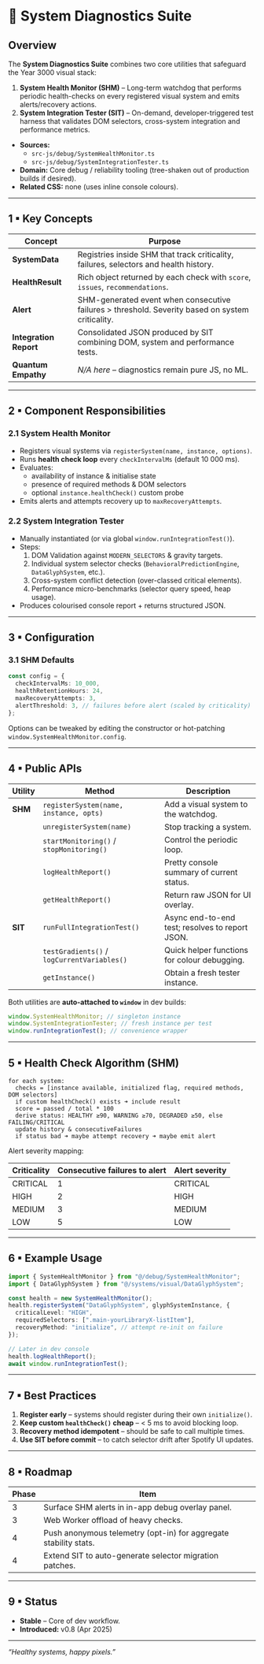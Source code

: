 # 🏥 System Diagnostics Suite

## Overview

The **System Diagnostics Suite** combines two core utilities that safeguard the Year 3000 visual stack:

1. **System Health Monitor (SHM)** – Long-term watchdog that performs periodic health-checks on every registered visual system and emits alerts/recovery actions.
2. **System Integration Tester (SIT)** – On-demand, developer-triggered test harness that validates DOM selectors, cross-system integration and performance metrics.

- **Sources:**
  - `src-js/debug/SystemHealthMonitor.ts`
  - `src-js/debug/SystemIntegrationTester.ts`
- **Domain:** Core debug / reliability tooling (tree-shaken out of production builds if desired).
- **Related CSS:** none (uses inline console colours).

---

## 1 ▪ Key Concepts

| Concept                | Purpose                                                                                          |
| ---------------------- | ------------------------------------------------------------------------------------------------ |
| **SystemData**         | Registries inside SHM that track criticality, failures, selectors and health history.            |
| **HealthResult**       | Rich object returned by each check with `score`, `issues`, `recommendations`.                    |
| **Alert**              | SHM-generated event when consecutive failures > threshold. Severity based on system criticality. |
| **Integration Report** | Consolidated JSON produced by SIT combining DOM, system and performance tests.                   |
| **Quantum Empathy**    | _N/A here_ – diagnostics remain pure JS, no ML.                                                  |

---

## 2 ▪ Component Responsibilities

### 2.1 System Health Monitor

- Registers visual systems via `registerSystem(name, instance, options)`.
- Runs **health check loop** every `checkIntervalMs` (default 10 000 ms).
- Evaluates:
  - availability of instance & initialise state
  - presence of required methods & DOM selectors
  - optional `instance.healthCheck()` custom probe
- Emits alerts and attempts recovery up to `maxRecoveryAttempts`.

### 2.2 System Integration Tester

- Manually instantiated (or via global `window.runIntegrationTest()`).
- Steps:
  1. DOM Validation against `MODERN_SELECTORS` & gravity targets.
  2. Individual system selector checks (`BehavioralPredictionEngine`, `DataGlyphSystem`, etc.).
  3. Cross-system conflict detection (over-classed critical elements).
  4. Performance micro-benchmarks (selector query speed, heap usage).
- Produces colourised console report + returns structured JSON.

---

## 3 ▪ Configuration

### 3.1 SHM Defaults

```ts
const config = {
  checkIntervalMs: 10_000,
  healthRetentionHours: 24,
  maxRecoveryAttempts: 3,
  alertThreshold: 3, // failures before alert (scaled by criticality)
};
```

Options can be tweaked by editing the constructor or hot-patching `window.SystemHealthMonitor.config`.

---

## 4 ▪ Public APIs

| Utility | Method                                      | Description                                     |
| ------- | ------------------------------------------- | ----------------------------------------------- |
| **SHM** | `registerSystem(name, instance, opts)`      | Add a visual system to the watchdog.            |
|         | `unregisterSystem(name)`                    | Stop tracking a system.                         |
|         | `startMonitoring()` / `stopMonitoring()`    | Control the periodic loop.                      |
|         | `logHealthReport()`                         | Pretty console summary of current status.       |
|         | `getHealthReport()`                         | Return raw JSON for UI overlay.                 |
| **SIT** | `runFullIntegrationTest()`                  | Async end-to-end test; resolves to report JSON. |
|         | `testGradients()` / `logCurrentVariables()` | Quick helper functions for colour debugging.    |
|         | `getInstance()`                             | Obtain a fresh tester instance.                 |

Both utilities are **auto-attached to `window`** in dev builds:

```js
window.SystemHealthMonitor; // singleton instance
window.SystemIntegrationTester; // fresh instance per test
window.runIntegrationTest(); // convenience wrapper
```

---

## 5 ▪ Health Check Algorithm (SHM)

```
for each system:
  checks = [instance available, initialized flag, required methods, DOM selectors]
  if custom healthCheck() exists ➜ include result
  score = passed / total * 100
  derive status: HEALTHY ≥90, WARNING ≥70, DEGRADED ≥50, else FAILING/CRITICAL
  update history & consecutiveFailures
  if status bad ➜ maybe attempt recovery ➜ maybe emit alert
```

Alert severity mapping:

| Criticality | Consecutive failures to alert | Alert severity |
| ----------- | ----------------------------- | -------------- |
| CRITICAL    | 1                             | CRITICAL       |
| HIGH        | 2                             | HIGH           |
| MEDIUM      | 3                             | MEDIUM         |
| LOW         | 5                             | LOW            |

---

## 6 ▪ Example Usage

```ts
import { SystemHealthMonitor } from "@/debug/SystemHealthMonitor";
import { DataGlyphSystem } from "@/systems/visual/DataGlyphSystem";

const health = new SystemHealthMonitor();
health.registerSystem("DataGlyphSystem", glyphSystemInstance, {
  criticalLevel: "HIGH",
  requiredSelectors: [".main-yourLibraryX-listItem"],
  recoveryMethod: "initialize", // attempt re-init on failure
});

// Later in dev console
health.logHealthReport();
await window.runIntegrationTest();
```

---

## 7 ▪ Best Practices

1. **Register early** – systems should register during their own `initialize()`.
2. **Keep custom `healthCheck()` cheap** – < 5 ms to avoid blocking loop.
3. **Recovery method idempotent** – should be safe to call multiple times.
4. **Use SIT before commit** – to catch selector drift after Spotify UI updates.

---

## 8 ▪ Roadmap

| Phase | Item                                                             |
| ----- | ---------------------------------------------------------------- |
| 3     | Surface SHM alerts in in-app debug overlay panel.                |
| 3     | Web Worker offload of heavy checks.                              |
| 4     | Push anonymous telemetry (opt-in) for aggregate stability stats. |
| 4     | Extend SIT to auto-generate selector migration patches.          |

---

## 9 ▪ Status

- **Stable** – Core of dev workflow.
- **Introduced:** v0.8 (Apr 2025)

---

_“Healthy systems, happy pixels.”_
